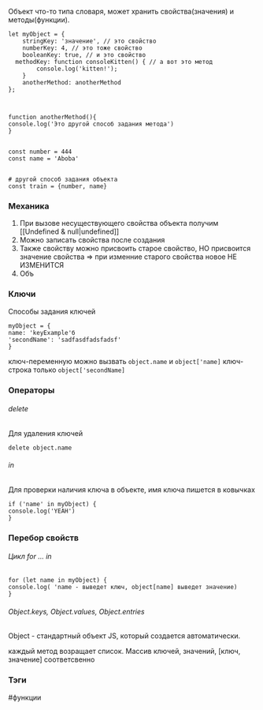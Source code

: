 
Объект что-то типа словаря, может хранить свойства(значения) и методы(функции).

```
let myObject = {
    stringKey: 'значение', // это свойство
    numberKey: 4, // это тоже свойство
    booleanKey: true, // и это свойство
  methodKey: function consoleKitten() { // а вот это метод
        console.log('kitten!');
    }
    anotherMethod: anotherMethod
};



function anotherMethod(){
console.log('Это другой способ задания метода')
}


const number = 444
const name = 'Aboba'


# другой способ задания объекта
const train = {number, name}

```

### Механика
1) При  вызове несуществующего свойства объекта получим [[Undefined & null|undefined]]
2) Можно записать свойства после создания
3) Также свойству можно присвоить старое свойство, НО присвоится значение свойства => при изменние старого свойства новое НЕ ИЗМЕНИТСЯ
4) Объ

### Ключи
Способы задания ключей
```
myObject = {
name: 'keyExample'б
'secondName': 'sadfasdfadsfadsf'
}
```

ключ-переменную можно вызвать `object.name` и `object['name]`
ключ-строка только `object['secondName]`


### Операторы

###### delete
Для удаления ключей
```
delete object.name
```


###### in
Для проверки наличия ключа в объекте, имя ключа пишется в ковычках
```
if ('name' in myObject) {
console.log('YEAH')
}
```



### Перебор свойств

###### Цикл for ... in

```
for (let name in myObject) {
console.log( 'name - выведет ключ, object[name] выведет значение)
}
```


###### Object.keys, Object.values, Object.entries

Object - стандартный объект JS, который создается автоматически.

каждый метод возращает список. Массив ключей, значений, \[ключ, значение] соответсвенно

### Тэги
#функции 